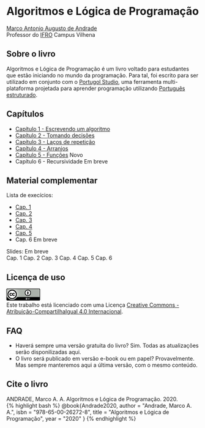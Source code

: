 # Algoritmos e Lógica de Programação

[Marco Antonio Augusto de Andrade](https://marcoandra.de)  
Professor do [IFRO](https://www.ifro.edu.br) Campus Vilhena

## Sobre o livro
Algoritmos e Lógica de Programação é um livro voltado para estudantes que estão iniciando no mundo da programação. Para tal, foi escrito para ser utilizado em conjunto com o [Portugol Studio](http://lite.acad.univali.br/portugol/), uma ferramenta multi-plataforma projetada para aprender programação utilizando [Português estruturado](https://pt.wikipedia.org/wiki/Portugol).

## Capítulos
* [Capítulo 1 - Escrevendo um algoritmo](cap1.html)
* [Capítulo 2 - Tomando decisões](cap2.html)
* [Capítulo 3 - Laços de repetição](cap3.html)
* [Capítulo 4 - Arranjos](cap4.html)
* [Capítulo 5 - Funções](cap5.html) <span class="badge badge-warning">Novo</span>
* Capítulo 6 - Recursividade <span class="badge badge-info">Em breve</span>

## Material complementar
Lista de execícios: 
* [Cap. 1](cap1-exercicios.html)
* [Cap. 2](cap2-exercicios.html)
* [Cap. 3](cap3-exercicios.html)
* [Cap. 4](cap4-exercicios.html)
* [Cap. 5](cap5-exercicios.html)
* Cap. 6 <span class="badge badge-info">Em breve</span>

Slides: <span class="badge badge-info">Em breve</span>  
Cap. 1 Cap. 2 Cap. 3 Cap. 4 Cap. 5 Cap. 6

## Licença de uso
<a rel="license" href="http://creativecommons.org/licenses/by-sa/4.0/"><img alt="Licença Creative Commons" style="border-width:0" src="assets/images/cc.png" /></a><br />Este trabalho está licenciado com uma Licença <a rel="license" href="http://creativecommons.org/licenses/by-sa/4.0/">Creative Commons - Atribuição-CompartilhaIgual 4.0 Internacional</a>.

## FAQ
* Haverá sempre uma versão gratuita do livro? Sim. Todas as atualizações serão disponilizadas aqui.
* O livro será publicado em versão e-book ou em papel? Provavelmente. Mas sempre manteremos aqui a última versão, com o mesmo conteúdo.

## Cite o livro
ANDRADE, Marco A. A. Algoritmos e Lógica de Programação. 2020.  
{% highlight bash %}
@book{Andrade2020,
author = "Andrade, Marco A. A.",
isbn = "978-65-00-26272-8",
title = "Algoritmos e Lógica de Programação",
year = "2020"
}
{% endhighlight %}
